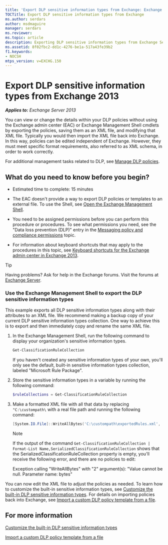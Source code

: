```yaml
---
title: 'Export DLP sensitive information types from Exchange: Exchange 2013 Help'
TOCTitle: Export DLP sensitive information types from Exchange
ms.author: serdars
author: msdmaguire
manager: serdars
ms.reviewer:
ms.topic: article
description: Exporting DLP sensitive information types from Exchange Server
ms.assetid: 8f02fbc2-dd1c-4276-be1a-517a43fe39b2
f1.keywords:
- NOCSH
mtps_version: v=EXCHG.150
---
```


# Export DLP sensitive information types from Exchange 2013

_**Applies to:** Exchange Server 2013_

You can view or change the details within your DLP policies without using the Exchange admin center (EAC) or Exchange Management Shell cmdlets by exporting the policies, saving them as an XML file, and modifying that XML file. Typically you would then import the XML file back into Exchange. In this way, policies can be edited independent of Exchange. However, they must meet specific format requirements, also referred to as XML schema, in order to work correctly.

For additional management tasks related to DLP, see [Manage DLP policies](manage-dlp-policies-exchange-2013-help.md).

## What do you need to know before you begin?

- Estimated time to complete: 15 minutes

- The EAC doesn't provide a way to export DLP policies or templates to an external file. To use the Shell, see [Open the Exchange Management Shell](/powershell/exchange/open-the-exchange-management-shell).

- You need to be assigned permissions before you can perform this procedure or procedures. To see what permissions you need, see the "Data loss prevention (DLP)" entry in the [Messaging policy and compliance permissions](messaging-policy-and-compliance-permissions-exchange-2013-help.md) topic.

- For information about keyboard shortcuts that may apply to the procedures in this topic, see [Keyboard shortcuts for the Exchange admin center in Exchange 2013](keyboard-shortcuts-in-the-exchange-admin-center-2013-help.md).

> [!TIP]
> Having problems? Ask for help in the Exchange forums. Visit the forums at [Exchange Server](https://social.technet.microsoft.com/forums/office/home?category=exchangeserver).

### Use the Exchange Management Shell to export the DLP sensitive information types

This example exports all DLP sensitive information types along with their attributes to an XML file. We recommend making a backup copy of your current DLP sensitive information types collection. One way to achieve this is to export and then immediately copy and rename the same XML file.

1. In the Exchange Management Shell, run the following command to display your organization's sensitive information types.

   ```powershell
   Get-ClassificationRuleCollection
   ```

   If you haven't created any sensitive information types of your own, you'll only see the default, built-in sensitive information types collection, labeled "Microsoft Rule Package".

2. Store the sensitive information types in a variable by running the following command:

   ```powershell
   $ruleCollections = Get-ClassificationRuleCollection
   ```

3. Make a formatted XML file with all that data by replacing `"C:\custompath\` with a real file path and running the following command:

   ```powershell
   [System.IO.File]::WriteAllBytes('C:\custompath\exportedRules.xml', $ruleCollections.SerializedClassificationRuleCollection)
   ```

   > [!NOTE]
   > If the output of the command `Get-ClassificationRuleCollection | Format-List Name,SerializedClassificationRuleCollection` shows that the SerializedClassificationRuleCollection property is empty, you'll receive the following error, and there are no policies to edit:
   >
   > Exception calling "WriteAllBytes" with "2" argument(s): "Value cannot be null. Parameter name: bytes"

You can now edit the XML file to adjust the policies as needed. To learn how to customize the built-in sensitive information types, see [Customize the built-in DLP sensitive information types](customize-the-built-in-dlp-sensitive-information-types-exchange-2013-help.md). For details on importing policies back into Exchange, see [Import a custom DLP policy template from a file](import-a-custom-dlp-policy-template-from-a-file-exchange-2013-help.md).

## For more information

[Customize the built-in DLP sensitive information types](customize-the-built-in-dlp-sensitive-information-types-exchange-2013-help.md)

[Import a custom DLP policy template from a file](import-a-custom-dlp-policy-template-from-a-file-exchange-2013-help.md)

